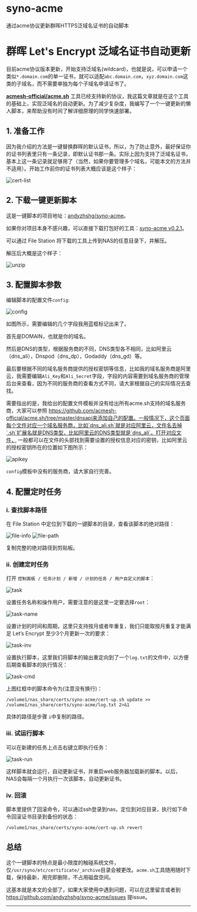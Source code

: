 # syno-acme
通过acme协议更新群晖HTTPS泛域名证书的自动脚本

# 群晖 Let's Encrypt 泛域名证书自动更新

目前acme协议版本更新，开始支持泛域名(wildcard)，也就是说，可以申请一个类似`*.domain.com`的单一证书，就可以适配`abc.domain.com`，`xyz.domain.com`这类的子域名，而不需要单独为每个子域名申请证书了。

[**acmesh-official/acme.sh**](https://github.com/acmesh-official/acme.sh) 工具已经支持新的协议，我这篇文章就是在这个工具的基础上，实现泛域名的自动更新。为了减少复杂度，我编写了一个一键更新的懒人脚本，来帮助没有时间了解详细原理的同学快速部署。



## 1. 准备工作

因为我介绍的方法是一键替换群晖的默认证书，所以，为了防止意外，最好保证你的证书列表里只有一条记录，即默认证书那一条。实际上因为支持了泛域名证书，基本上这一条记录就足够用了（当然，如果你要管理多个域名，可能本文的方法并不适用）。开始工作前你的证书列表大概应该是这个样子：

![cert-list](https://user-images.githubusercontent.com/16465666/110086663-9b2b3580-7dcd-11eb-81f4-4ce1d46faa02.png)


## 2. 下载一键更新脚本

这是一键脚本的项目地址：[andyzhshg/syno-acme](https://github.com/andyzhshg/syno-acme)。

如果你对项目本身不感兴趣，可以直接下载打包好的工具：[syno-acme v0.2.1](https://github.com/andyzhshg/syno-acme/archive/v0.2.1.zip)。

可以通过 File Station 将下载的工具上传到NAS的任意目录下，并解压。

解压后大概是这个样子：

![unzip](https://user-images.githubusercontent.com/16465666/110086711-ada56f00-7dcd-11eb-83ee-6c8a3422df7e.png)


## 3. 配置脚本参数

编辑脚本的配置文件`config`:

![config](https://user-images.githubusercontent.com/16465666/110086746-b6964080-7dcd-11eb-9df6-bb239492790a.png)


如图所示，需要编辑的几个字段我用蓝框标记出来了。

首先是DOMAIN，也就是你的域名。

然后是DNS的类型，根据服务商的不同，DNS类型各不相同，比如阿里云（dns_ali），Dnspod（dns_dp），Godaddy（dns_gd）等。

最后要根据不同的域名服务商提供的授权密钥等信息，比如我的域名服务商是阿里云，我需要编辑`Ali_Key`和`Ali_Secret`字段，字段的内容需要到域名服务商的管理后台来查看，因为不同的服务商的查看方式不同，请大家根据自己的实际情况去查找。

需要指出的是，我给出的配置文件模板并没有给出所有acme.sh支持的域名服务商，大家可以参照 https://github.com/acmesh-official/acme.sh/tree/master/dnsapi来添加自己的配置。一般情况下，这个页面每个文件对应一个域名服务商，比如`dns_ali.sh`就是对应阿里云，文件名去掉`.sh`扩展名就是DNS类型，比如阿里云的DNS类型就是`dns_ali`。打开对应文件， 一般都可以在文件的头部找到需要设置的授权信息对应的密钥，比如阿里云的授权密钥所在的位置如下图所示：

![apikey](https://user-images.githubusercontent.com/16465666/110086768-c01fa880-7dcd-11eb-8c67-4210bb6f684f.png)


`config`模板中没有的服务商，请大家自行完善。

[^2018.05.31]: 针对评论区同学提出的 Linode 的 API 生效时间的问题，增加了一个配置参数`DNS_SLEEP`，出现类似问题的话可以通过修改增大这个参数来解决。

## 4. 配置定时任务

### i. 查找脚本路径

在 File Station 中定位到下载的一键脚本的目录，查看该脚本的绝对路径：

![file-info](https://user-images.githubusercontent.com/16465666/110086810-ce6dc480-7dcd-11eb-9f39-0fe08dbf7386.png)
![file-path](https://user-images.githubusercontent.com/16465666/110086823-d3cb0f00-7dcd-11eb-8653-4b472a9e7d11.png)


复制完整的绝对路径到剪贴板。

### ii. 创建定时任务

打开 `控制面板 / 任务计划 / 新增 / 计划的任务 / 用户自定义的脚本`：

![task](https://user-images.githubusercontent.com/16465666/110086856-dd547700-7dcd-11eb-8c97-92f30021d578.png)


设置任务名称和操作用户，需要注意的是这里一定要选择`root`：

![task-name](https://user-images.githubusercontent.com/16465666/110086886-e7767580-7dcd-11eb-8633-8784be95ee24.png)


设置计划的时间和周期，这里只支持按月或者年重复，我们只能取按月重复才能满足 Let’s Encrypt 至少3个月更新一次的要求：

![task-inv](https://user-images.githubusercontent.com/16465666/110086915-efceb080-7dcd-11eb-9410-9e0cb0e76cd3.png)


设置执行脚本，这里我们将脚本的输出重定向到了一个`log.txt`的文件中，以方便后期查看脚本的执行情况：

![task-cmd](https://user-images.githubusercontent.com/16465666/110086933-f5c49180-7dcd-11eb-9ee6-5cef0556d06f.png)


上图红框中的脚本命令为(注意没有换行)：

```
/volume1/nas_share/certs/syno-acme/cert-up.sh update >> /volume1/nas_share/certs/syno-acme/log.txt 2>&1
```

具体的路径是步骤 `i`中复制的路径。

### iii. 试运行脚本

可以在新建的任务上点击右键立即执行任务：

![task-run](https://user-images.githubusercontent.com/16465666/110086948-fc530900-7dcd-11eb-98e3-5bb9112cec64.png)


这样脚本就会运行，自动更新证书，并重启web服务器加载新的脚本。以后，NAS会每隔一个月执行一次该脚本，自动更新证书。

### iv. 回滚

脚本里提供了回滚命令，可以通过ssh登录到nas，定位到对应目录，执行如下命令回滚证书目录到备份的状态：

```
/volume1/nas_share/certs/syno-acme/cert-up.sh revert
```

## 总结

这个一键脚本的特点是最小限度的触碰系统文件，仅`/usr/syno/etc/certificate/_archive`目录会被更改。`acme.sh`工具随用随时下载，保持最新，用完即删除，不占用磁盘空间。

这基本就是本文的全部了，如果大家使用中遇到问题，可以在这里留言或者到 https://github.com/andyzhshg/syno-acme/issues 提issue。

------

[^参考1]: [Synology NAS Guide](https://github.com/Neilpang/acme.sh/wiki/Synology-NAS-Guide)
[^参考2]: [群晖 Let’s Encrypt 证书的自动更新](http://www.up4dev.com/2017/09/11/synology-ssl-cert-update/)
